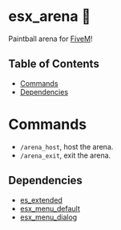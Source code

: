 # esx_arena 🔫
Paintball arena for [FiveM](https://fivem.net//)!

## Table of Contents
- [Commands](#commands)
- [Dependencies](#dependencies)

# Commands
- `/arena_host`, host the arena.
- `/arena_exit`, exit the arena.

## Dependencies
- [es_extended](https://github.com/esx-framework/esx-legacy/tree/main/%5Besx%5D/es_extended)
- [esx_menu_default](https://github.com/esx-framework/esx-legacy/tree/main/%5Besx%5D/esx_menu_default)
- [esx_menu_dialog](https://github.com/esx-framework/esx-legacy/tree/main/%5Besx%5D/esx_menu_dialog)
